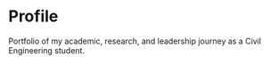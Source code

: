 # Profile
Portfolio of my academic, research, and leadership journey as a Civil Engineering student.
